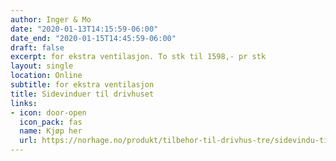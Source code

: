 ```yaml
---
author: Inger & Mo
date: "2020-01-13T14:15:59-06:00"
date_end: "2020-01-15T14:45:59-06:00"
draft: false
excerpt: for ekstra ventilasjon. To stk til 1598,- pr stk 
layout: single
location: Online
subtitle: for ekstra ventilasjon  
title: Sidevinduer til drivhuset 
links:
- icon: door-open
  icon_pack: fas
  name: Kjøp her
  url: https://norhage.no/produkt/tilbehor-til-drivhus-tre/sidevindu-til-drivhus-modellen-tre/ 
---
```


